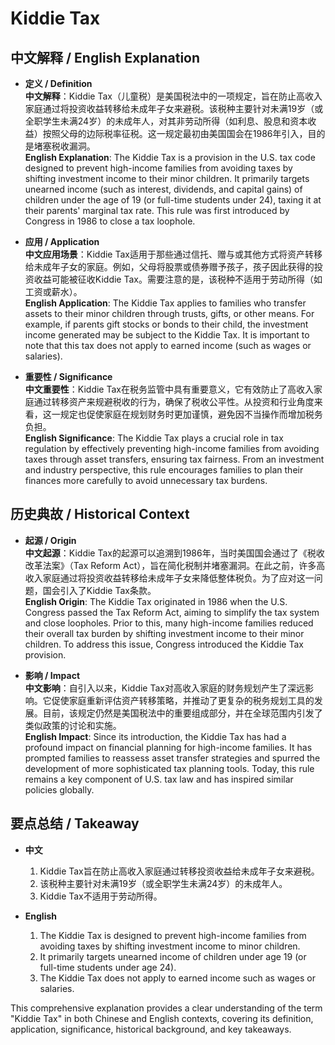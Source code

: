 # Kiddie Tax

## 中文解释 / English Explanation

* **定义 / Definition**  
  **中文解释**：Kiddie Tax（儿童税）是美国税法中的一项规定，旨在防止高收入家庭通过将投资收益转移给未成年子女来避税。该税种主要针对未满19岁（或全职学生未满24岁）的未成年人，对其非劳动所得（如利息、股息和资本收益）按照父母的边际税率征税。这一规定最初由美国国会在1986年引入，目的是堵塞税收漏洞。  
  **English Explanation**: The Kiddie Tax is a provision in the U.S. tax code designed to prevent high-income families from avoiding taxes by shifting investment income to their minor children. It primarily targets unearned income (such as interest, dividends, and capital gains) of children under the age of 19 (or full-time students under 24), taxing it at their parents' marginal tax rate. This rule was first introduced by Congress in 1986 to close a tax loophole.

* **应用 / Application**  
  **中文应用场景**：Kiddie Tax适用于那些通过信托、赠与或其他方式将资产转移给未成年子女的家庭。例如，父母将股票或债券赠予孩子，孩子因此获得的投资收益可能被征收Kiddie Tax。需要注意的是，该税种不适用于劳动所得（如工资或薪水）。  
  **English Application**: The Kiddie Tax applies to families who transfer assets to their minor children through trusts, gifts, or other means. For example, if parents gift stocks or bonds to their child, the investment income generated may be subject to the Kiddie Tax. It is important to note that this tax does not apply to earned income (such as wages or salaries).

* **重要性 / Significance**  
  **中文重要性**：Kiddie Tax在税务监管中具有重要意义，它有效防止了高收入家庭通过转移资产来规避税收的行为，确保了税收公平性。从投资和行业角度来看，这一规定也促使家庭在规划财务时更加谨慎，避免因不当操作而增加税务负担。  
  **English Significance**: The Kiddie Tax plays a crucial role in tax regulation by effectively preventing high-income families from avoiding taxes through asset transfers, ensuring tax fairness. From an investment and industry perspective, this rule encourages families to plan their finances more carefully to avoid unnecessary tax burdens.

## 历史典故 / Historical Context

* **起源 / Origin**  
  **中文起源**：Kiddie Tax的起源可以追溯到1986年，当时美国国会通过了《税收改革法案》（Tax Reform Act），旨在简化税制并堵塞漏洞。在此之前，许多高收入家庭通过将投资收益转移给未成年子女来降低整体税负。为了应对这一问题，国会引入了Kiddie Tax条款。  
  **English Origin**: The Kiddie Tax originated in 1986 when the U.S. Congress passed the Tax Reform Act, aiming to simplify the tax system and close loopholes. Prior to this, many high-income families reduced their overall tax burden by shifting investment income to their minor children. To address this issue, Congress introduced the Kiddie Tax provision.

* **影响 / Impact**  
  **中文影响**：自引入以来，Kiddie Tax对高收入家庭的财务规划产生了深远影响。它促使家庭重新评估资产转移策略，并推动了更复杂的税务规划工具的发展。目前，该规定仍然是美国税法中的重要组成部分，并在全球范围内引发了类似政策的讨论和实施。  
  **English Impact**: Since its introduction, the Kiddie Tax has had a profound impact on financial planning for high-income families. It has prompted families to reassess asset transfer strategies and spurred the development of more sophisticated tax planning tools. Today, this rule remains a key component of U.S. tax law and has inspired similar policies globally.

## 要点总结 / Takeaway

* **中文**  
  1. Kiddie Tax旨在防止高收入家庭通过转移投资收益给未成年子女来避税。
  2. 该税种主要针对未满19岁（或全职学生未满24岁）的未成年人。
  3. Kiddie Tax不适用于劳动所得。

* **English**  
  1. The Kiddie Tax is designed to prevent high-income families from avoiding taxes by shifting investment income to minor children.
  2. It primarily targets unearned income of children under age 19 (or full-time students under age 24).
  3. The Kiddie Tax does not apply to earned income such as wages or salaries.

This comprehensive explanation provides a clear understanding of the term "Kiddie Tax" in both Chinese and English contexts, covering its definition, application, significance, historical background, and key takeaways.